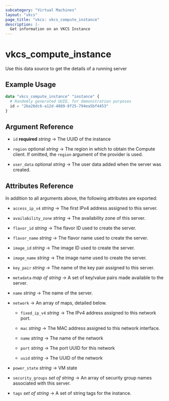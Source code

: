 ```yaml
---
subcategory: "Virtual Machines"
layout: "vkcs"
page_title: "vkcs: vkcs_compute_instance"
description: |-
  Get information on an VKCS Instance
---
```


# vkcs_compute_instance

Use this data source to get the details of a running server

## Example Usage

```terraform
data "vkcs_compute_instance" "instance" {
  # Randomly generated UUID, for demonstration purposes
  id = "2ba26dc6-a12d-4889-8f25-794ea5bf4453"
}
```

## Argument Reference
- `id` **required** *string* &rarr;  The UUID of the instance

- `region` optional *string* &rarr;  The region in which to obtain the Compute client. If omitted, the `region` argument of the provider is used.

- `user_data` optional *string* &rarr;  The user data added when the server was created.


## Attributes Reference
In addition to all arguments above, the following attributes are exported:
- `access_ip_v4` *string* &rarr;  The first IPv4 address assigned to this server.

- `availability_zone` *string* &rarr;  The availability zone of this server.

- `flavor_id` *string* &rarr;  The flavor ID used to create the server.

- `flavor_name` *string* &rarr;  The flavor name used to create the server.

- `image_id` *string* &rarr;  The image ID used to create the server.

- `image_name` *string* &rarr;  The image name used to create the server.

- `key_pair` *string* &rarr;  The name of the key pair assigned to this server.

- `metadata` *map of* *string* &rarr;  A set of key/value pairs made available to the server.

- `name` *string* &rarr;  The name of the server.

- `network`  &rarr;  An array of maps, detailed below.
  - `fixed_ip_v4` *string* &rarr;  The IPv4 address assigned to this network port.

  - `mac` *string* &rarr;  The MAC address assigned to this network interface.

  - `name` *string* &rarr;  The name of the network

  - `port` *string* &rarr;  The port UUID for this network

  - `uuid` *string* &rarr;  The UUID of the network

- `power_state` *string* &rarr;  VM state

- `security_groups` *set of* *string* &rarr;  An array of security group names associated with this server.

- `tags` *set of* *string* &rarr;  A set of string tags for the instance.


